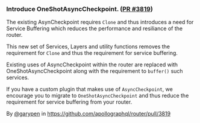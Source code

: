 ### Introduce OneShotAsyncCheckpoint. ([PR #3819](https://github.com/apollographql/router/pull/3819))

The existing AsynCheckpoint requires `Clone` and thus introduces a need for Service Buffering which reduces the performance and resiliance of the router.

This new set of Services, Layers and utility functions removes the requirement for `Clone` and thus the requirement for service buffering.

Existing uses of AsyncCheckpoint within the router are replaced with OneShotAsyncCheckpoint along with the requirement to `buffer()` such services.

If you have a custom plugin that makes use of `AsyncCheckpoint`, we encourage you to migrate to `OneShotAsyncCheckpoint` and thus reduce the requirement for service buffering from your router.

By [@garypen](https://github.com/garypen) in https://github.com/apollographql/router/pull/3819